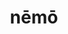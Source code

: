 ---
title: nēmō
meaning: no one
ch: [nine, mt, mt8thru9, ss, ss4]
pos: nounthird
genitive: neminis
abbgender: m./f.
abbgender2: masc./fem.
gender: masculine/feminine
declension: third
six: y
---